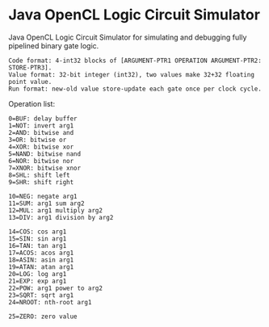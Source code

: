 # Java OpenCL Logic Circuit Simulator
Java OpenCL Logic Circuit Simulator for simulating and debugging fully pipelined binary gate logic.

```
Code format: 4-int32 blocks of [ARGUMENT-PTR1 OPERATION ARGUMENT-PTR2: STORE-PTR3].
Value format: 32-bit integer (int32), two values make 32+32 floating point value.
Run format: new-old value store-update each gate once per clock cycle.
```

Operation list:
```
0=BUF: delay buffer
1=NOT: invert arg1
2=AND: bitwise and
3=OR: bitwise or
4=XOR: bitwise xor
5=NAND: bitwise nand
6=NOR: bitwise nor
7=XNOR: bitwise xnor
8=SHL: shift left
9=SHR: shift right

10=NEG: negate arg1
11=SUM: arg1 sum arg2
12=MUL: arg1 multiply arg2
13=DIV: arg1 division by arg2

14=COS: cos arg1
15=SIN: sin arg1
16=TAN: tan arg1
17=ACOS: acos arg1
18=ASIN: asin arg1
19=ATAN: atan arg1
20=LOG: log arg1
21=EXP: exp arg1
22=POW: arg1 power to arg2
23=SQRT: sqrt arg1
24=NROOT: nth-root arg1

25=ZERO: zero value
```
